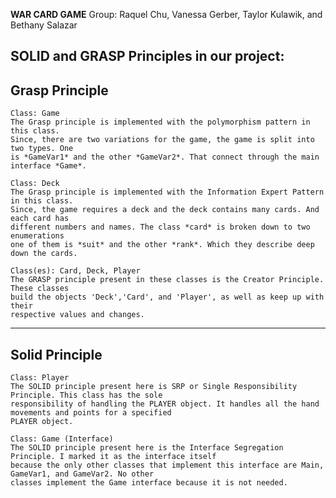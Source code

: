 **WAR CARD GAME**
Group: Raquel Chu, Vanessa Gerber, Taylor Kulawik, and Bethany Salazar

**SOLID and GRASP Principles in our project:**
---------------------------
Grasp Principle
---------------------------
    Class: Game
    The Grasp principle is implemented with the polymorphism pattern in this class.
    Since, there are two variations for the game, the game is split into two types. One
    is *GameVar1* and the other *GameVar2*. That connect through the main interface *Game*.

    Class: Deck
    The Grasp principle is implemented with the Information Expert Pattern in this class.
    Since, the game requires a deck and the deck contains many cards. And each card has
    different numbers and names. The class *card* is broken down to two enumerations
    one of them is *suit* and the other *rank*. Which they describe deep down the cards.

    Class(es): Card, Deck, Player
    The GRASP principle present in these classes is the Creator Principle. These classes
    build the objects 'Deck','Card', and 'Player', as well as keep up with their
    respective values and changes.

---------------------------
Solid Principle
---------------------------
    Class: Player
    The SOLID principle present here is SRP or Single Responsibility Principle. This class has the sole
    responsibility of handling the PLAYER object. It handles all the hand movements and points for a specified
    PLAYER object.

    Class: Game (Interface)
    The SOLID principle present here is the Interface Segregation Principle. I marked it as the interface itself
    because the only other classes that implement this interface are Main, GameVar1, and GameVar2. No other
    classes implement the Game interface because it is not needed.

